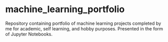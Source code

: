 # machine_learning_portfolio
Repository containing portfolio of machine learning projects completed by me for academic, self learning, and hobby purposes. Presented in the form of Jupyter Notebooks.
